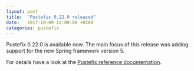 ```yaml
---
layout: post
title:  "Pustefix 0.22.0 released"
date:   2017-10-09 12:00:00 +0200
categories: pustefix 
---
```

Pustefix 0.22.0 is available now. The main focus of this release was adding support for the new Spring framework version 5.

For details have a look at the [Pustefix reference documentation](/documentation/0.22.x/reference.html#news.0_22_0).
